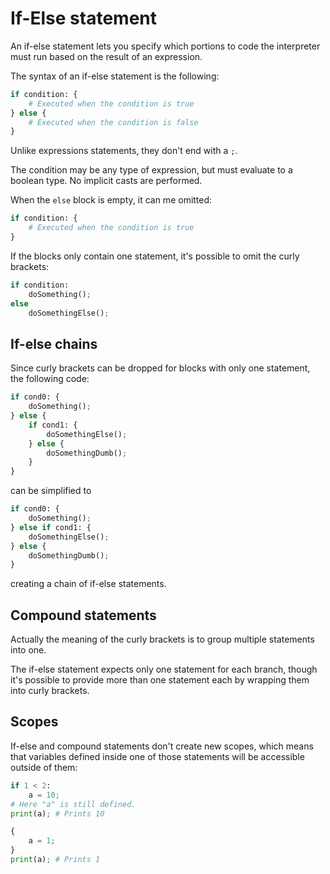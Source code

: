 # If-Else statement
An if-else statement lets you specify which portions to code the interpreter must run based on the result of an expression.

The syntax of an if-else statement is the following:
```py
if condition: {
    # Executed when the condition is true
} else {
    # Executed when the condition is false
}
```
Unlike expressions statements, they don't end with a `;`.

The condition may be any type of expression, but must evaluate to a boolean type. No implicit casts are performed. 

When the `else` block is empty, it can me omitted:
```py
if condition: {
    # Executed when the condition is true
}
```

If the blocks only contain one statement, it's possible to omit the curly brackets:
```py
if condition:
    doSomething();
else
    doSomethingElse();
```

## If-else chains
Since curly brackets can be dropped for blocks with only one statement, the following code:
```py
if cond0: {
    doSomething();
} else {
    if cond1: {
        doSomethingElse();
    } else {
        doSomethingDumb();
    }
}
```
can be simplified to
```py
if cond0: {
    doSomething();
} else if cond1: {
    doSomethingElse();
} else {
    doSomethingDumb();
}
```
creating a chain of if-else statements.

## Compound statements
Actually the meaning of the curly brackets is to group multiple statements into one.

The if-else statement expects only one statement for each branch, though it's possible to provide more than one statement each by wrapping them into curly brackets.

## Scopes
If-else and compound statements don't create new scopes, which means that variables defined inside one of those statements will be accessible outside of them:
```py
if 1 < 2:
    a = 10;
# Here "a" is still defined.
print(a); # Prints 10
```
```py
{
    a = 1;
}
print(a); # Prints 1
```